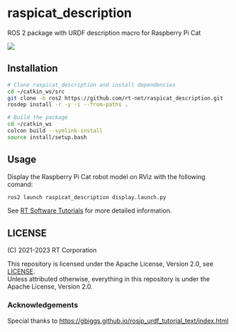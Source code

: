 # raspicat_description

ROS 2 package with URDF description macro for Raspberry Pi Cat

![](https://rt-net.github.io/images/raspberry-pi-cat/display_launch.png)

## Installation

```sh
# Clone raspicat_description and install dependencies
cd ~/catkin_ws/src
git clone -b ros2 https://github.com/rt-net/raspicat_description.git
rosdep install -r -y -i --from-paths .

# Build the package
cd ~/catkin_ws
colcon build --symlink-install
source install/setup.bash
```

## Usage

Display the Raspberry Pi Cat robot model on RViz with the following comand:

```sh
ros2 launch raspicat_description display.launch.py
```

See [RT Software Tutorials](https://rt-net.github.io/tutorials/raspicat/) for more detailed information.

## LICENSE

(C) 2021-2023 RT Corporation

This repository is licensed under the Apache License, Version 2.0, see [LICENSE](./LICENSE).  
Unless attributed otherwise, everything in this repository is under the Apache License, Version 2.0.

### Acknowledgements

Special thanks to https://gbiggs.github.io/rosjp_urdf_tutorial_text/index.html
